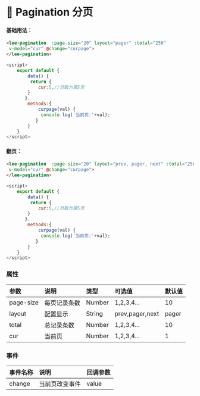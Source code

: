 # :book: Pagination 分页
#### 基础用法：
<div class="leeblock">
    <div class="leesource">
        <lee-pagination v-model="cur" :page-size="20" layout="pager" :total="250" @change="curpage">
</lee-pagination>
    </div>
<lee-code>
    
```html
<lee-pagination  :page-size="20" layout="pager" :total="250"
 v-model="cur" @change="curpage">
</lee-pagination>
```
```js
<script>
    export default {
        data() {
         return {
            cur:5,//页数为第5页
        }
       },
        methods:{
            curpage(val) {
             console.log('当前页:'+val);
           }
        }
    }
</script>
```
</lee-code>
</div>

#### 翻页：

<div class="leeblock">
    <div class="leesource">
        <lee-pagination v-model="cur" :page-size="20" layout="prev,pager,next" :total="250" @change="curpage">
</lee-pagination>
    </div>
<lee-code>
    
```html
<lee-pagination  :page-size="20" layout="prev, pager, next" :total="250"
 v-model="cur" @change="curpage">
</lee-pagination>
```
```js
<script>
    export default {
        data() {
         return {
            cur:5,//页数为第5页
        }
       },
        methods:{
            curpage(val) {
             console.log('当前页:'+val);
           }
        }
    }
</script>
```
</lee-code>
</div>

### 属性

参数|说明|类型|可选值|默认值
:------|:------|:------|:------|:------
page-size|每页记录条数|Number|1,2,3,4...|10
layout|配置显示|String|prev,pager,next|pager
total|总记录条数|Number|1,2,3,4...|10
cur|当前页|Number|1,2,3,4...|1
### 事件

事件名称|说明|回调参数
:------|:------|:------
change|当前页改变事件|value

<script>
    export default {
        data() {
         return {
            show:false,
            cur:5,//页数为第1页
        }
       },
        methods:{
            enter(el) {
                var h= el.scrollHeight
                el.style.setProperty('--h', h + 'px')

            },
            curpage(val) {
             console.log('当前页:'+val);
           },
          
        }
    }
</script>